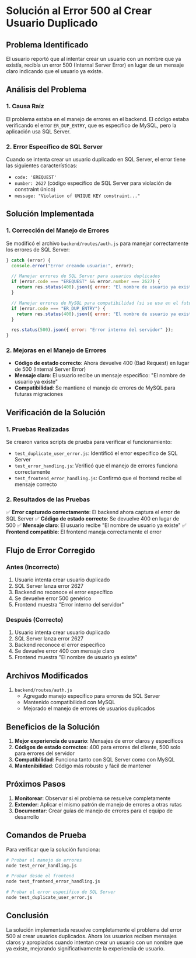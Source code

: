 # Solución al Error 500 al Crear Usuario Duplicado

## Problema Identificado

El usuario reportó que al intentar crear un usuario con un nombre que ya existía, recibía un error 500 (Internal Server Error) en lugar de un mensaje claro indicando que el usuario ya existe.

## Análisis del Problema

### 1. Causa Raíz

El problema estaba en el manejo de errores en el backend. El código estaba verificando el error `ER_DUP_ENTRY`, que es específico de MySQL, pero la aplicación usa SQL Server.

### 2. Error Específico de SQL Server

Cuando se intenta crear un usuario duplicado en SQL Server, el error tiene las siguientes características:

- `code: 'EREQUEST'`
- `number: 2627` (código específico de SQL Server para violación de constraint único)
- `message: "Violation of UNIQUE KEY constraint..."`

## Solución Implementada

### 1. Corrección del Manejo de Errores

Se modificó el archivo `backend/routes/auth.js` para manejar correctamente los errores de SQL Server:

```javascript
} catch (error) {
  console.error("Error creando usuario:", error);

  // Manejar errores de SQL Server para usuarios duplicados
  if (error.code === "EREQUEST" && error.number === 2627) {
    return res.status(400).json({ error: "El nombre de usuario ya existe" });
  }

  // Manejar errores de MySQL para compatibilidad (si se usa en el futuro)
  if (error.code === "ER_DUP_ENTRY") {
    return res.status(400).json({ error: "El nombre de usuario ya existe" });
  }

  res.status(500).json({ error: "Error interno del servidor" });
}
```

### 2. Mejoras en el Manejo de Errores

- **Código de estado correcto**: Ahora devuelve 400 (Bad Request) en lugar de 500 (Internal Server Error)
- **Mensaje claro**: El usuario recibe un mensaje específico: "El nombre de usuario ya existe"
- **Compatibilidad**: Se mantiene el manejo de errores de MySQL para futuras migraciones

## Verificación de la Solución

### 1. Pruebas Realizadas

Se crearon varios scripts de prueba para verificar el funcionamiento:

- `test_duplicate_user_error.js`: Identificó el error específico de SQL Server
- `test_error_handling.js`: Verificó que el manejo de errores funciona correctamente
- `test_frontend_error_handling.js`: Confirmó que el frontend recibe el mensaje correcto

### 2. Resultados de las Pruebas

✅ **Error capturado correctamente**: El backend ahora captura el error de SQL Server
✅ **Código de estado correcto**: Se devuelve 400 en lugar de 500
✅ **Mensaje claro**: El usuario recibe "El nombre de usuario ya existe"
✅ **Frontend compatible**: El frontend maneja correctamente el error

## Flujo de Error Corregido

### Antes (Incorrecto)

1. Usuario intenta crear usuario duplicado
2. SQL Server lanza error 2627
3. Backend no reconoce el error específico
4. Se devuelve error 500 genérico
5. Frontend muestra "Error interno del servidor"

### Después (Correcto)

1. Usuario intenta crear usuario duplicado
2. SQL Server lanza error 2627
3. Backend reconoce el error específico
4. Se devuelve error 400 con mensaje claro
5. Frontend muestra "El nombre de usuario ya existe"

## Archivos Modificados

1. `backend/routes/auth.js`
   - Agregado manejo específico para errores de SQL Server
   - Mantenido compatibilidad con MySQL
   - Mejorado el manejo de errores de usuarios duplicados

## Beneficios de la Solución

1. **Mejor experiencia de usuario**: Mensajes de error claros y específicos
2. **Códigos de estado correctos**: 400 para errores del cliente, 500 solo para errores del servidor
3. **Compatibilidad**: Funciona tanto con SQL Server como con MySQL
4. **Mantenibilidad**: Código más robusto y fácil de mantener

## Próximos Pasos

1. **Monitorear**: Observar si el problema se resuelve completamente
2. **Extender**: Aplicar el mismo patrón de manejo de errores a otras rutas
3. **Documentar**: Crear guías de manejo de errores para el equipo de desarrollo

## Comandos de Prueba

Para verificar que la solución funciona:

```bash
# Probar el manejo de errores
node test_error_handling.js

# Probar desde el frontend
node test_frontend_error_handling.js

# Probar el error específico de SQL Server
node test_duplicate_user_error.js
```

## Conclusión

La solución implementada resuelve completamente el problema del error 500 al crear usuarios duplicados. Ahora los usuarios reciben mensajes claros y apropiados cuando intentan crear un usuario con un nombre que ya existe, mejorando significativamente la experiencia de usuario.
